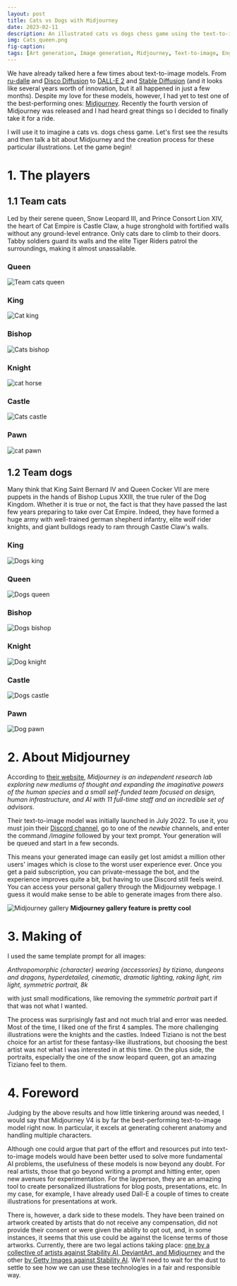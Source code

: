 ```yaml
---
layout: post
title: Cats vs Dogs with Midjourney
date: 2023-02-11
description: An illustrated cats vs dogs chess game using the text-to-image system Midjourney AI
img: Cats_queen.png
fig-caption:
tags: [Art generation, Image generation, Midjourney, Text-to-image, English]
---
```


We have already talked here a few times about text-to-image models. From [ru-dalle](https://robertofont.github.io/IllustratedFairyTales/) and [Disco Diffusion](https://robertofont.github.io/UsingDiffusionToPaintWithStyle/) to [DALL-E 2](https://robertofont.github.io/FirstStepsDalle2/) and [Stable Diffusion](https://robertofont.github.io/GettingStartedStableDiffusion/) (and it looks like several years worth of innovation, but it all happened in just a few months). Despite my love for these models, however, I had yet to test one of the best-performing ones: [Midjourney](https://www.midjourney.com/). Recently the fourth version of Midjourney was released and I had heard great things so I decided to finally take it for a ride.

I will use it to imagine a cats vs. dogs chess game. Let's first see the results and then talk a bit about Midjourney and the creation process for these particular illustrations. Let the game begin!

# 1. The players

## 1.1 Team cats

Led by their serene queen, Snow Leopard III, and Prince Consort Lion XIV, the heart of Cat Empire is Castle Claw, a huge stronghold with fortified walls without any ground-level entrance. Only cats dare to climb to their doors. Tabby soldiers guard its walls and the elite Tiger Riders patrol the surroundings, making it almost unassailable.

### Queen

![Team cats queen]({{site.baseurl}}/assets/img/2023-02-12-Cats-vs-DogsWithMidjourney\Cats_queen.png)

### King

![Cat king]({{site.baseurl}}/assets/img/2023-02-12-Cats-vs-DogsWithMidjourney\Cats_king.png)

### Bishop

![Cats bishop]({{site.baseurl}}/assets/img/2023-02-12-Cats-vs-DogsWithMidjourney\Cats_bishop.png)

### Knight

![cat horse]({{site.baseurl}}/assets/img/2023-02-12-Cats-vs-DogsWithMidjourney\Cats_knight.png)

### Castle

![Cats castle]({{site.baseurl}}/assets/img/2023-02-12-Cats-vs-DogsWithMidjourney\Cats_castle.png)

### Pawn

![cat pawn]({{site.baseurl}}/assets/img/2023-02-12-Cats-vs-DogsWithMidjourney\Cats_pawn.png)

## 1.2 Team dogs

Many think that King Saint Bernard IV and Queen Cocker VII are mere puppets in the hands of Bishop Lupus XXIII, the true ruler of the Dog Kingdom. Whether it is true or not, the fact is that they have passed the last few years preparing to take over Cat Empire. Indeed, they have formed a huge army with well-trained german shepherd infantry, elite wolf rider knights, and giant bulldogs ready to ram through Castle Claw's walls.

### King

![Dogs king]({{site.baseurl}}/assets/img/2023-02-12-Cats-vs-DogsWithMidjourney\Dogs_king.png)

### Queen

![Dogs queen]({{site.baseurl}}/assets/img/2023-02-12-Cats-vs-DogsWithMidjourney\Dogs_queen.png)

### Bishop

![Dogs bishop]({{site.baseurl}}/assets/img/2023-02-12-Cats-vs-DogsWithMidjourney\Dogs_bishop.png)

### Knight

![Dog knight]({{site.baseurl}}/assets/img/2023-02-12-Cats-vs-DogsWithMidjourney\Dogs_knight.png)

### Castle

![Dogs castle]({{site.baseurl}}/assets/img/2023-02-12-Cats-vs-DogsWithMidjourney\Dogs_castle.png)

### Pawn

![Dog pawn]({{site.baseurl}}/assets/img/2023-02-12-Cats-vs-DogsWithMidjourney\Dogs_pawn.png)

# 2. About Midjourney

According to [their website](https://www.midjourney.com/#about), *Midjourney is an independent research lab exploring new mediums of thought and expanding the imaginative powers of the human species* and *a small self-funded team focused on design, human infrastructure, and AI with 11 full-time staff and an incredible set of advisors*.

Their text-to-image model was initially launched in July 2022. To use it, you must join their [Discord channel](https://discord.gg/midjourney), go to one of the *newbie* channels, and enter the command */imagine* followed by your text prompt. Your generation will be queued and start in a few seconds.

This means your generated image can easily get lost amidst a million other users' images which is close to the worst user experience ever. Once you get a paid subscription, you can private-message the bot, and the experience improves quite a bit, but having to use Discord still feels weird. You can access your personal gallery through the Midjourney webpage. I guess it would make sense to be able to generate images from there also.

![Midjourney gallery]({{site.baseurl}}/assets/img/2023-02-12-Cats-vs-DogsWithMidjourney\Gallery.png)
**Midjourney gallery feature is pretty cool**

# 3. Making of

I used the same template prompt for all images:

*Anthropomorphic {character} wearing {accessories} by tiziano, dungeons and dragons, hyperdetailed, cinematic, dramatic lighting, raking light, rim light, symmetric portrait, 8k*

with just small modifications, like removing the *symmetric portrait* part if that was not what I wanted.

The process was surprisingly fast and not much trial and error was needed. Most of the time, I liked one of the first 4 samples. The more challenging illustrations were the knights and the castles. Indeed Tiziano is not the best choice for an artist for these fantasy-like illustrations, but choosing the best artist was not what I was interested in at this time. On the plus side, the portraits, especially the one of the snow leopard queen, got an amazing Tiziano feel to them.

# 4. Foreword

Judging by the above results and how little tinkering around was needed, I would say that Midjourney V4 is by far the best-performing text-to-image model right now. In particular, it excels at generating coherent anatomy and handling multiple characters.

Although one could argue that part of the effort and resources put into text-to-image models would have been better used to solve more fundamental AI problems, the usefulness of these models is now beyond any doubt. For real artists, those that go beyond writing a prompt and hitting enter, open new avenues for experimentation. For the layperson, they are an amazing tool to create personalized illustrations for blog posts, presentations, etc. In my case, for example, I have already used Dall-E a couple of times to create illustrations for presentations at work.

There is, however, a dark side to these models. They have been trained on artwork created by artists that do not receive any compensation, did not provide their consent or were given the ability to opt out, and, in some instances, it seems that this use could be against the license terms of those artworks. Currently, there are two legal actions taking place: [one by a collective of artists against Stability AI, DeviantArt, and Midjourney](https://stablediffusionlitigation.com/) and the other [by Getty Images against Stability AI](https://newsroom.gettyimages.com/en/getty-images/getty-images-statement). We'll need to wait for the dust to settle to see how we can use these technologies in a fair and responsible way.
